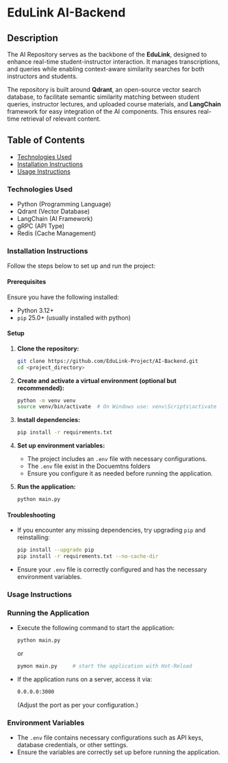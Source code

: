 # EduLink AI-Backend

## Description

The AI Repository serves as the backbone of the **EduLink**, designed to enhance real-time student-instructor interaction. It manages transcriptions, and queries while enabling context-aware similarity searches for both instructors and students.

The repository is built around **Qdrant**, an open-source vector search database, to facilitate semantic similarity matching between student queries, instructor lectures, and uploaded course materials, and **LangChain** framework for easy integration of the AI components. This ensures real-time retrieval of relevant content.

## Table of Contents

- [Technologies Used](#technologies-used)
- [Installation Instructions](#installation-instructions)
- [Usage Instructions](#usage-instructions)

### Technologies Used

- Python (Programming Language)
- Qdrant (Vector Database)
- LangChain (AI Framework)
- gRPC (API Type)
- Redis (Cache Management)

### Installation Instructions

Follow the steps below to set up and run the project:

#### Prerequisites

Ensure you have the following installed:

- Python 3.12+
- `pip` 25.0+ (usually installed with python)

#### Setup

1. **Clone the repository:**

   ```sh
   git clone https://github.com/EduLink-Project/AI-Backend.git
   cd <project_directory>
   ```

2. **Create and activate a virtual environment (optional but recommended):**

   ```sh
   python -m venv venv
   source venv/bin/activate  # On Windows use: venv\Scripts\activate
   ```

3. **Install dependencies:**

   ```sh
   pip install -r requirements.txt
   ```

4. **Set up environment variables:**

   - The project includes an `.env` file with necessary configurations.
   - The `.env` file exist in the Docuemtns folders
   - Ensure you configure it as needed before running the application.

5. **Run the application:**

   ```sh
   python main.py
   ```

#### Troubleshooting

- If you encounter any missing dependencies, try upgrading `pip` and reinstalling:

  ```sh
  pip install --upgrade pip
  pip install -r requirements.txt --no-cache-dir
  ```

- Ensure your `.env` file is correctly configured and has the necessary environment variables.

### Usage Instructions

### Running the Application

- Execute the following command to start the application:

  ```sh
  python main.py
  ```

  or

  ``` sh
  pymon main.py     # start the application with Hot-Reload
  ```

- If the application runs on a server, access it via:

  ``` sh
  0.0.0.0:3000
  ```

  (Adjust the port as per your configuration.)

### Environment Variables

- The `.env` file contains necessary configurations such as API keys, database credentials, or other settings.
- Ensure the variables are correctly set up before running the application.
